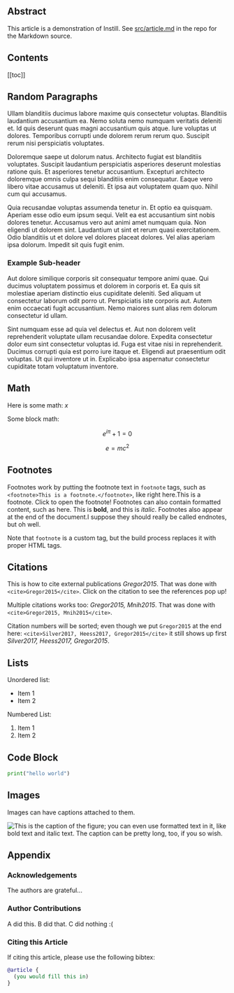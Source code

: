 ## Abstract

This article is a demonstration of Instill. See
[src/article.md](https://github.com/btjanaka/instill/blob/master/src/article.md)
in the repo for the Markdown source.

## Contents

[[toc]]

## Random Paragraphs

Ullam blanditiis ducimus labore maxime quis consectetur voluptas. Blanditiis
laudantium accusantium ea. Nemo soluta nemo numquam veritatis deleniti et. Id
quis deserunt quas magni accusantium quis atque. Iure voluptas ut dolores.
Temporibus corrupti unde dolorem rerum rerum quo. Suscipit rerum nisi
perspiciatis voluptates.

Doloremque saepe ut dolorum natus. Architecto fugiat est blanditiis voluptates.
Suscipit laudantium perspiciatis asperiores deserunt molestias ratione quis. Et
asperiores tenetur accusantium. Excepturi architecto doloremque omnis culpa
sequi blanditiis enim consequatur. Eaque vero libero vitae accusamus ut
deleniti. Et ipsa aut voluptatem quam quo. Nihil cum qui accusamus.

Quia recusandae voluptas assumenda tenetur in. Et optio ea quisquam. Aperiam
esse odio eum ipsum sequi. Velit ea est accusantium sint nobis dolores tenetur.
Accusamus vero aut animi amet numquam quia. Non eligendi ut dolorem sint.
Laudantium ut sint et rerum quasi exercitationem. Odio blanditiis ut et dolore
vel dolores placeat dolores. Vel alias aperiam ipsa dolorum. Impedit sit quis
fugit enim.

### Example Sub-header

Aut dolore similique corporis sit consequatur tempore animi quae. Qui ducimus
voluptatem possimus et dolorem in corporis et. Ea quis sit molestiae aperiam
distinctio eius cupiditate deleniti. Sed aliquam ut consectetur laborum odit
porro ut. Perspiciatis iste corporis aut. Autem enim occaecati fugit
accusantium. Nemo maiores sunt alias rem dolorum consectetur id ullam.

Sint numquam esse ad quia vel delectus et. Aut non dolorem velit reprehenderit
voluptate ullam recusandae dolore. Expedita consectetur dolor eum sint
consectetur voluptas id. Fuga est vitae nisi in reprehenderit. Ducimus corrupti
quia est porro iure itaque et. Eligendi aut praesentium odit voluptas. Ut qui
inventore ut in. Explicabo ipsa aspernatur consectetur cupiditate totam
voluptatum inventore.

## Math

Here is some math: $x$

Some block math:

$$e^{i\pi} + 1 = 0$$

$$e = mc^2$$

## Footnotes

Footnotes work by putting the footnote text in `footnote` tags, such as
`<footnote>This is a footnote.</footnote>`, like right here.<footnote>This is a
footnote.</footnote> Click to open the footnote! Footnotes can also contain
formatted content, such as here. <footnote>This is **bold**, and this is
_italic_.</footnote> Footnotes also appear at the end of the
document.<footnote>I suppose they should really be called endnotes, but oh
well.</footnote>

Note that `footnote` is a custom tag, but the build process replaces it with
proper HTML tags.

## Citations

This is how to cite external publications <cite>Gregor2015</cite>. That was done
with `<cite>Gregor2015</cite>`. Click on the citation to see the references pop
up!

Multiple citations works too: <cite>Gregor2015, Mnih2015</cite>. That was done
with `<cite>Gregor2015, Mnih2015</cite>`.

Citation numbers will be sorted; even though we put `Gregor2015` at the end
here: `<cite>Silver2017, Heess2017, Gregor2015</cite>` it still shows up first
<cite>Silver2017, Heess2017, Gregor2015</cite>.

## Lists

Unordered list:

- Item 1
- Item 2

Numbered List:

1. Item 1
1. Item 2

## Code Block

```python
print("hello world")
```

## Images

Images can have captions attached to them.

![This is the caption of the figure; you can even use formatted text in it, like
**bold** text and _italic_ text. The caption can be pretty long, too, if you so
wish.](assets/img/flowers.png)

## Appendix

### Acknowledgements

The authors are grateful...

### Author Contributions

A did this. B did that. C did nothing :(

### Citing this Article

If citing this article, please use the following bibtex:

```bibtex
@article {
  (you would fill this in)
}
```
